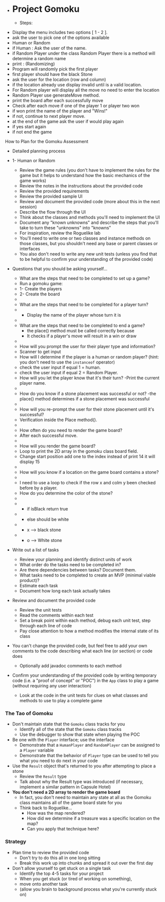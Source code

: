 * # Project Gomoku
   * Steps:
- Display the menu includes two options [ 1 - 2 ].
- ask the user to pick one of the options available
- Human or Random
- if Human : Ask the user of the name.
- if Random Player under the class Random Player there is a method will determine a random name
- print : (Randomizing)
- Program will randomly pick the first player
- first player should have the black Stone
- ask the user for the location (row and column)
- if the location already use display invalid until is a valid location.
- For Random player will display all the move no need to enter the location
- Random Player use generateMove method.
- print the board after each successfully move
- Check after each move if one of the player 1 or player two won
- if won print the name of the player and  "Wins!"
- if not, continue to next player move.
- at the end of the game ask the user if would play again
- if yes start again
- if not end the game

How to Plan for the Gomoku Assessment
* Detailed planning process
* 1- Human or Random
    * Review the game rules (you don't have to implement the rules for the game but it helps to understand how the basic mechanics of the game works)
    * Review the notes in the instructions about the provided code
    * Review the provided requirements
    * Review the provided sample UI
    * Review and document the provided code (more about this in the next session)
    * Describe the flow through the UI
    * Think about the classes and methods you'll need to implement the UI
    * Document any "known unknowns" and describe the steps that you'll take to turn these "unknowns" into "knowns"
    * For inspiration, review the Roguelike lab
    * You'll need to write one or two classes and instance methods on those classes, but you shouldn't need any base or parent classes or interfaces
    * You also don't need to write any new unit tests (unless you find that to be helpful to confirm your understanding of the provided code)
* Questions that you should be asking yourself...

    * What are the steps that need to be completed to set up a game?
    - Run a gomoku game: 
    * 1- Create the players 
    * 2- Create the board
    * 
    * What are the steps that need to be completed for a player turn?
    * - Display the name of the player whose turn it is
    * 
    * What are the steps that need to be completed to end a game?
      - the place() method must be called correctly because 
      - It checks if a player's move will result in a win or draw
    * 
    * How will you prompt the user for their player type and information?
     - Scanner to get input 
  
    * How will I determine if the player is a human or random player? (hint: you don't need to use the `instanceof` operator)
    - check the user input if equal 1 = human.
    - check the user input if equal 2 = Random Player.
    * How will you let the player know that it's their turn?
      -Print the current player name.
    * 
    * How do you know if a stone placement was successful or not?
     -the place() method determines if a stone placement was successful
    * 
    * How will you re-prompt the user for their stone placement until it's successful?
    - Verification inside the Place method(). 
    * 
    * How often do you need to render the game board?
     - After each successful move.
    * 
    * How will you render the game board?
     - Loop to print the 2D array in the gomoku class board field.
     - Change start position add one to the index instead of print 14 it will display 15
    * 
    * How will you know if a location on the game board contains a stone?
    *  
     - I need to use a loop to check if the row x and colm y been checked before by a player.
  
    * How do you determine the color of the stone?
    * 
    * - if isBlack return true
    * - else should be white
    * - x -->  black stone
    * - o -->  White stone
  
* Write out a list of tasks
    * Review your planning and identify distinct units of work
    * What order do the tasks need to be completed in?
    * Are there dependencies between tasks? Document them.
    * What tasks need to be completed to create an MVP (minimal viable product)?
    * Estimate each task
    * Document how long each task actually takes
* Review and document the provided code
    * Review the unit tests
    * Read the comments within each test
    * Set a break point within each method, debug each unit test, step through each line of code
    * Pay close attention to how a method modifies the internal state of its class
* You can't change the provided code, but feel free to add your own comments to the code describing what each line (or section) or code does
    * Optionally add javadoc comments to each method
* Confirm your understanding of the provided code by writing temporary code (i.e. a "proof of concept" or "POC") in the `App` class to play a game (without requiring any user interaction)
    * Look at the code in the unit tests for clues on what classes and methods to use to play a complete game
### The Tao of Gomoku
* Don't maintain state that the `Gomoku` class tracks for you
    * Identify all of the state that the `Gomoku` class tracks
    * Use the debugger to show that state when playing the POC
* Be one with the `Player` interface; use the interface
    * Demonstrate that a `HumanPlayer` and `RandomPlayer` can be assigned to a `Player` variable
    * Demonstrate that the behavior of `Player` type can be used to tell you what you need to do next in your code
* Use the `Result` object that's returned to you after attempting to place a stone
    * Review the `Result` type
    * Talk about why the Result type was introduced (if necessary, implement a similar pattern in Capsule Hotel)
* **You don't need a 2D array to render the game board**
    * In fact, you don't need to maintain any state at all as the Gomoku class maintains all of the game board state for you
    * Think back to Roguelike...
        * How was the map rendered?
        * How did we determine if a treasure was a specific location on the map?
        * Can you apply that technique here?
### Strategy
* Plan time to review the provided code
    * Don't try to do this all in one long sitting
    * Break this work up into chunks and spread it out over the first day
* Don't allow yourself to get stuck on a single task
    * Identify the top 4-5 tasks for your project
    * When you get stuck (or tired of working on something), 
    * move onto another task 
    * (allow you brain to background process what you're currently stuck on)
